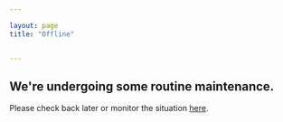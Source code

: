 ```yaml
---

layout: page
title: "Offline"


---
```


## We're undergoing some routine maintenance.

Please check back later or monitor the situation <a href="https://status.monax.io/">here</a>.